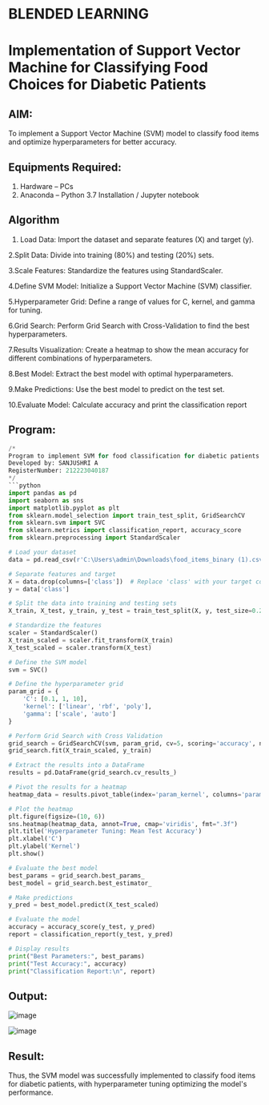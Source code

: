 # BLENDED LEARNING
# Implementation of Support Vector Machine for Classifying Food Choices for Diabetic Patients

## AIM:
To implement a Support Vector Machine (SVM) model to classify food items and optimize hyperparameters for better accuracy.

## Equipments Required:
1. Hardware – PCs
2. Anaconda – Python 3.7 Installation / Jupyter notebook

## Algorithm

1. Load Data: Import the dataset and separate features (X) and target (y).

2.Split Data: Divide into training (80%) and testing (20%) sets.

3.Scale Features: Standardize the features using StandardScaler.

4.Define SVM Model: Initialize a Support Vector Machine (SVM) classifier.

5.Hyperparameter Grid: Define a range of values for C, kernel, and gamma for tuning.

6.Grid Search: Perform Grid Search with Cross-Validation to find the best hyperparameters.

7.Results Visualization: Create a heatmap to show the mean accuracy for different combinations of 
  hyperparameters.

8.Best Model: Extract the best model with optimal hyperparameters.

9.Make Predictions: Use the best model to predict on the test set.

10.Evaluate Model: Calculate accuracy and print the classification report


## Program:
```python
/*
Program to implement SVM for food classification for diabetic patients.
Developed by: SANJUSHRI A
RegisterNumber: 212223040187
*/
```python
import pandas as pd
import seaborn as sns
import matplotlib.pyplot as plt
from sklearn.model_selection import train_test_split, GridSearchCV
from sklearn.svm import SVC
from sklearn.metrics import classification_report, accuracy_score
from sklearn.preprocessing import StandardScaler

# Load your dataset
data = pd.read_csv(r'C:\Users\admin\Downloads\food_items_binary (1).csv')  # Replace with your dataset file

# Separate features and target
X = data.drop(columns=['class'])  # Replace 'class' with your target column name
y = data['class']

# Split the data into training and testing sets
X_train, X_test, y_train, y_test = train_test_split(X, y, test_size=0.2, random_state=42)

# Standardize the features
scaler = StandardScaler()
X_train_scaled = scaler.fit_transform(X_train)
X_test_scaled = scaler.transform(X_test)

# Define the SVM model
svm = SVC()

# Define the hyperparameter grid
param_grid = {
    'C': [0.1, 1, 10],
    'kernel': ['linear', 'rbf', 'poly'],
    'gamma': ['scale', 'auto']
}

# Perform Grid Search with Cross Validation
grid_search = GridSearchCV(svm, param_grid, cv=5, scoring='accuracy', n_jobs=-1, return_train_score=True)
grid_search.fit(X_train_scaled, y_train)

# Extract the results into a DataFrame
results = pd.DataFrame(grid_search.cv_results_)

# Pivot the results for a heatmap
heatmap_data = results.pivot_table(index='param_kernel', columns='param_C', values='mean_test_score')

# Plot the heatmap
plt.figure(figsize=(10, 6))
sns.heatmap(heatmap_data, annot=True, cmap='viridis', fmt=".3f")
plt.title('Hyperparameter Tuning: Mean Test Accuracy')
plt.xlabel('C')
plt.ylabel('Kernel')
plt.show()

# Evaluate the best model
best_params = grid_search.best_params_
best_model = grid_search.best_estimator_

# Make predictions
y_pred = best_model.predict(X_test_scaled)

# Evaluate the model
accuracy = accuracy_score(y_test, y_pred)
report = classification_report(y_test, y_pred)

# Display results
print("Best Parameters:", best_params)
print("Test Accuracy:", accuracy)
print("Classification Report:\n", report)
```

## Output:
![image](https://github.com/user-attachments/assets/0e612fcc-c755-46ff-bfeb-f9e0986a6f93)

![image](https://github.com/user-attachments/assets/0c813dac-4b59-4fc2-8c81-c75f516ee938)




## Result:
Thus, the SVM model was successfully implemented to classify food items for diabetic patients, with hyperparameter tuning optimizing the model's performance.
